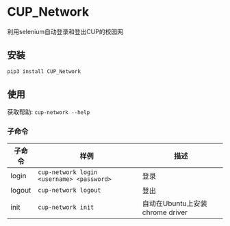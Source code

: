 # CUP_Network

利用selenium自动登录和登出CUP的校园网

## 安装

```sh
pip3 install CUP_Network
```

## 使用

获取帮助: `cup-network --help`

### 子命令

| 子命令  | 样例                           | 描述        |
| -------- | ------------------------------ | ------------------ |
| login | `cup-network login <username> <password>` | 登录 |
| logout | `cup-network logout` | 登出 |
| init | `cup-network init` | 自动在Ubuntu上安装chrome driver |
